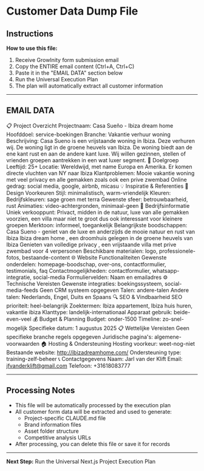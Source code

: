 # Customer Data Dump File

## Instructions
**How to use this file:**
1. Receive GrowInity form submission email
2. Copy the ENTIRE email content (Ctrl+A, Ctrl+C)
3. Paste it in the "EMAIL DATA" section below
4. Run the Universal Execution Plan
5. The plan will automatically extract all customer information

---

## EMAIL DATA
<!-- PASTE CUSTOMER EMAIL CONTENT BELOW THIS LINE -->
📋 Project Overzicht
Projectnaam: Casa Sueño - Ibiza dream home
Hoofddoel: service-boekingen
Branche: Vakantie verhuur woning
Beschrijving: Casa Sueno is een vrijstaande woning in Ibiza. Deze verhuren wij. De woning ligt in de groene heuvels van Ibiza. De woning biedt aan de ene kant rust en aan de andere kant luxe. Wij willen gezinnen, stellen of vrienden groepen aantrekken in een wat luxer segment.
🎯 Doelgroep
Leeftijd: 25+
Locatie: Wereldwijd, met name Europa en Amerika. Er komen directe vluchten van NY naar Ibiza
Klantproblemen: Mooie vakantie woning met veel privacy en alle gemakken zoals ook een prive zwembad
Online gedrag: social media, google, airbnb, micasu
💡 Inspiratie & Referenties
🎨 Design Voorkeuren
Stijl: minimalistisch, warm-vriendelijk
Kleuren: Bedrijfskleuren: sage groen met terra
Gewenste sfeer: betrouwbaarheid, rust
Animaties: video-achtergronden, minimaal-geen
💼 Bedrijfsinformatie
Uniek verkooppunt: Privact, midden in de natuur, luxe van alle gemakken voorzien, een villa maar niet te groot dus ook interessant voor kleinere groepen
Merktoon: informeel, toegankelijk
Belangrijkste boodschappen:
Casa Sueno - geniet van de luxe en anderzijds de mooie natuur en rust van Ibiza
Ibiza dream home , een droomhuis gelegen in de groene heuvels van Ibiza
Genieten van volledige privacy , een vrijstaande villa met prive zwembad voor 4 verpersonen
Beschikbare materialen: logo, professionele-fotos, bestaande-content
🌐 Website Functionaliteiten
Gewenste onderdelen: homepage-boodschap, over-ons, contactformulier, testimonials, faq
Contactmogelijkheden: contactformulier, whatsapp-integratie, social-media
Formuliervelden: Naam en emailadres
⚙️ Technische Vereisten
Gewenste integraties: boekingssysteem, social-media-feeds
Geen CRM systeem opgegeven
Talen: andere-talen
Andere talen: Nederlands, Engel, Duits en Spaans
🔍 SEO & Vindbaarheid
SEO prioriteit: heel-belangrijk
Zoektermen: Ibiza appartement, Ibiza huis huren, vakantie ibiza
Klanttype: landelijk-internationaal
Apparaat gebruik: beide-even-veel
💰 Budget & Planning
Budget: onder-1500
Timeline: zo-snel-mogelijk
Specifieke datum: 1 augustus 2025
📋 Wettelijke Vereisten
Geen specifieke branche regels opgegeven
Juridische pagina's: algemene-voorwaarden
🏠 Hosting & Ondersteuning
Hosting voorkeur: weet-nog-niet
Bestaande website: http://ibizadreamhome.com/
Ondersteuning type: training-zelf-beheer
📞 Contactgegevens
Naam: Jarl van der Klift
Email: jfvanderklift@gmail.com
Telefoon: +31618083777


<!-- PASTE CUSTOMER EMAIL CONTENT ABOVE THIS LINE -->

---

## Processing Notes
- This file will be automatically processed by the execution plan
- All customer form data will be extracted and used to generate:
  - Project-specific CLAUDE.md file
  - Brand information files
  - Asset folder structure
  - Competitive analysis URLs
- After processing, you can delete this file or save it for records

---

**Next Step:** Run the Universal Next.js Project Execution Plan